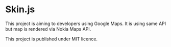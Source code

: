 Skin.js
=======

This project is aiming to developers using Google Maps. It is using same API but map is rendered via Nokia Maps API.


This project is published under MIT licence.